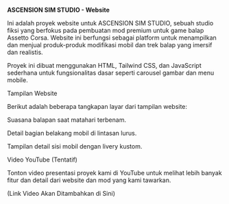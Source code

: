<b>ASCENSION SIM STUDIO - Website</b>

Ini adalah proyek website untuk ASCENSION SIM STUDIO, sebuah studio fiksi yang berfokus pada pembuatan mod premium untuk game balap Assetto Corsa. Website ini berfungsi sebagai platform untuk menampilkan dan menjual produk-produk modifikasi mobil dan trek balap yang imersif dan realistis.

Proyek ini dibuat menggunakan HTML, Tailwind CSS, dan JavaScript sederhana untuk fungsionalitas dasar seperti carousel gambar dan menu mobile.

Tampilan Website

Berikut adalah beberapa tangkapan layar dari tampilan website:

Suasana balapan saat matahari terbenam.

Detail bagian belakang mobil di lintasan lurus.

Tampilan detail sisi mobil dengan livery kustom.

Video YouTube (Tentatif)

Tonton video presentasi proyek kami di YouTube untuk melihat lebih banyak fitur dan detail dari website dan mod yang kami tawarkan.

(Link Video Akan Ditambahkan di Sini)